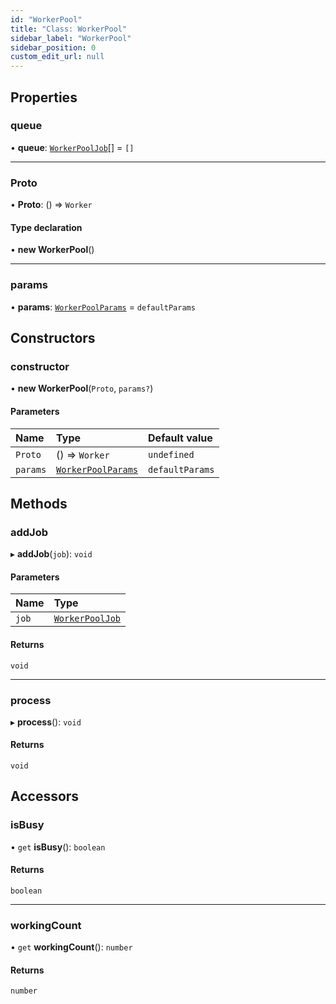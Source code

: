 ```yaml
---
id: "WorkerPool"
title: "Class: WorkerPool"
sidebar_label: "WorkerPool"
sidebar_position: 0
custom_edit_url: null
---
```


## Properties

### queue

• **queue**: [`WorkerPoolJob`](../modules.md#workerpooljob-336)[] = `[]`

___

### Proto

• **Proto**: () => `Worker`

#### Type declaration

• **new WorkerPool**()

___

### params

• **params**: [`WorkerPoolParams`](../modules.md#workerpoolparams-336) = `defaultParams`

## Constructors

### constructor

• **new WorkerPool**(`Proto`, `params?`)

#### Parameters

| Name | Type | Default value |
| :------ | :------ | :------ |
| `Proto` | () => `Worker` | `undefined` |
| `params` | [`WorkerPoolParams`](../modules.md#workerpoolparams-336) | `defaultParams` |

## Methods

### addJob

▸ **addJob**(`job`): `void`

#### Parameters

| Name | Type |
| :------ | :------ |
| `job` | [`WorkerPoolJob`](../modules.md#workerpooljob-336) |

#### Returns

`void`

___

### process

▸ **process**(): `void`

#### Returns

`void`

## Accessors

### isBusy

• `get` **isBusy**(): `boolean`

#### Returns

`boolean`

___

### workingCount

• `get` **workingCount**(): `number`

#### Returns

`number`
